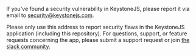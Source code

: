 If you've found a security vulnerability in KeystoneJS, please report it via email to [security@keystonejs.com](mailto:security@keystonejs.com).

Please only use this address to report security flaws in the KeystoneJS application (including this repository). For questions, support, or feature requests concerning the app, please submit a support request or join [the slack community](https://community.keystonejs.com/).
